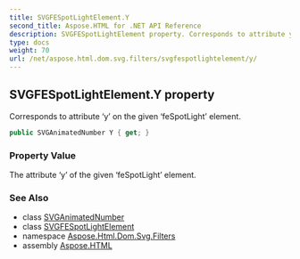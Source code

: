 ```yaml
---
title: SVGFESpotLightElement.Y
second_title: Aspose.HTML for .NET API Reference
description: SVGFESpotLightElement property. Corresponds to attribute y on the given feSpotLight element
type: docs
weight: 70
url: /net/aspose.html.dom.svg.filters/svgfespotlightelement/y/
---
```

## SVGFESpotLightElement.Y property

Corresponds to attribute ‘y’ on the given ‘feSpotLight’ element.

```csharp
public SVGAnimatedNumber Y { get; }
```

### Property Value

The attribute ‘y’ of the given ‘feSpotLight’ element.

### See Also

* class [SVGAnimatedNumber](../../../aspose.html.dom.svg.datatypes/svganimatednumber/)
* class [SVGFESpotLightElement](../)
* namespace [Aspose.Html.Dom.Svg.Filters](../../../aspose.html.dom.svg.filters/)
* assembly [Aspose.HTML](../../../)
